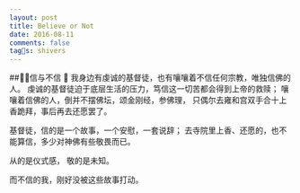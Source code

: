 ```yaml
---
layout: post
title: Believe or Not
date: 2016-08-11
comments: false
tags: shivers
---
```

##信与不信

我身边有虔诚的基督徒，也有嚷嚷着不信任何宗教，唯独信佛的人。
虔诚的基督徒迫于底层生活的压力，笃信这一切苦都会得到上帝的救赎；
嚷嚷着信佛的人，倒并不摆佛坛，颂金刚经，参佛理，
只偶尔去雍和宫双手合十上香跪拜，事后再去还愿罢了。

基督徒，信的是一个故事，一个安慰，一套说辞；
去寺院里上香、还愿的，也不能算信，多少对神佛有些敬畏而已。

从的是仪式感，
敬的是未知。

而不信的我，刚好没被这些故事打动。
